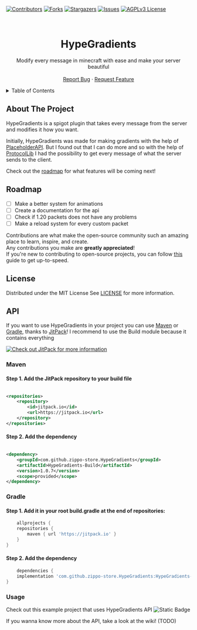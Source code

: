[![Contributors][contributors-shield]][contributors-url]
[![Forks][forks-shield]][forks-url]
[![Stargazers][stars-shield]][stars-url]
[![Issues][issues-shield]][issues-url]
[![AGPLv3 License][license-shield]][license-url]

<!-- PROJECT LOGO -->
<br />
<div align="center">
  <h1>HypeGradients</h1>
  <p>
    Modify every message in minecraft with ease and make your server beautiful
    <br />
    <br />
    <a href="https://github.com/zippo-store/HypeGradients/issues">Report Bug</a>
    ·
    <a href="https://github.com/zippo-store/HypeGradients/issues">Request Feature</a>
  </p>
</div>




<!-- TABLE OF CONTENTS -->
<details>
  <summary>Table of Contents</summary>
  <ol>
    <li><a href="#about-the-project">About The Project</a></li>
    <li><a href="#roadmap">Roadmap</a></li>
    <li><a href="#license">License</a></li>
    <li>
        <a href="#API">API</a>
        <ul>
            <li><a href="#Maven">Maven</a></li>
            <li><a href="#Gradle">Gradle</a></li>
            <li><a href="#Usage">Usage</a></li>
        </ul>
    </li>

  </ol>
</details>




<!-- ABOUT THE PROJECT -->

## About The Project

HypeGradients is a spigot plugin that takes every message from the server and modifies it how you want.

Initially, HypeGradients was made for making gradients with the help
of [PlaceholderAPI](https://github.com/PlaceholderAPI/PlaceholderAPI).
But I found out that I can do more and so with the help of [ProtocolLib](https://github.com/dmulloy2/ProtocolLib) I had
the possibility
to get every message of what the server sends to the client.

Check out the [roadmap](#roadmap) for what features will be coming next!

<!-- ROADMAP -->

## Roadmap

- [ ] Make a better system for animations
- [ ] Create a documentation for the api
- [ ] Check if 1.20 packets does not have any problems
- [ ] Make a reload system for every custom packet

Contributions are what make the open-source community such an amazing place to learn, inspire, and create.  
Any contributions you make are **greatly appreciated**!  
If you're new to contributing to open-source projects,
you can follow [this](https://docs.github.com/en/get-started/quickstart/contributing-to-projects) guide to get
up-to-speed.




<!-- LICENSE -->

## License

Distributed under the MIT License
See [LICENSE][license-url] for more information.

## API

If you want to use HypeGradients in your project you can use [Maven](#maven) or [Gradle](#gradle), thanks
to [JitPack](https://jitpack.io)!
I recommend to use the Build module because it contains everything

[![](https://jitpack.io/v/zippo-store/HypeGradients.svg "Check out JitPack for more information")](https://jitpack.io/#zippo-store/HypeGradients)

### Maven

#### Step 1. Add the JitPack repository to your build file

```xml

<repositories>
    <repository>
        <id>jitpack.io</id>
        <url>https://jitpack.io</url>
    </repository>
</repositories>
```

#### Step 2. Add the dependency

```xml

<dependency>
    <groupId>com.github.zippo-store.HypeGradients</groupId>
    <artifactId>HypeGradients-Build</artifactId>
    <version>1.0.7</version>
    <scope>provided</scope>
</dependency>
```

### Gradle

#### Step 1. Add it in your root build.gradle at the end of repositories:

```groovy
    allprojects {
    repositories {
        maven { url 'https://jitpack.io' }
    }
}
```

#### Step 2. Add the dependency

```groovy
    dependencies {
    implementation 'com.github.zippo-store.HypeGradients:HypeGradients-Build:1.0.7'
}
```

### Usage

Check out this example project that uses HypeGradients API
![Static Badge](https://img.shields.io/badge/HypeGradientsGUI-3?style=plastic&logo=github&logoColor=black&label=Check%20out&link=https%3A%2F%2Fgithub.com%2FDoubleNico%2FHypeGradients-GUI)

If you wanna know more about the API, take a look at the wiki! (TODO)

<!-- MARKDOWN LINKS & IMAGES -->
<!-- https://www.markdownguide.org/basic-syntax/#reference-style-links -->

[contributors-shield]: https://img.shields.io/github/contributors/zippo-store/HypeGradients.svg?style=for-the-badge

[contributors-url]: https://github.com/zippo-store/HypeGradients/graphs/contributors

[forks-shield]: https://img.shields.io/github/forks/zippo-store/HypeGradients.svg?style=for-the-badge

[forks-url]: https://github.com/zippo-store/HypeGradients/network/members

[stars-shield]: https://img.shields.io/github/stars/zippo-store/HypeGradients.svg?style=for-the-badge

[stars-url]: https://github.com/zippo-store/HypeGradients/stargazers

[issues-shield]: https://img.shields.io/github/issues/zippo-store/HypeGradients.svg?style=for-the-badge

[issues-url]: https://github.com/zippo-store/HypeGradients/issues

[license-shield]: https://img.shields.io/github/license/zippo-store/HypeGradients.svg?style=for-the-badge

[license-url]: https://github.com/zippos-tore/HypeGradients/blob/master/LICENSE